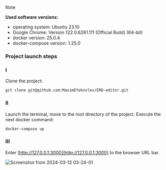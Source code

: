 > [!NOTE]
> **Used software versions:**
> - operating system: Ubuntu 23.10
> - Google Chrome: Version 122.0.6261.111 (Official Build) (64-bit)
> - docker version: 25.0.4
> - docker-compose version: 1.25.0

### Project launch steps

### I

Clone the project:

```
git clone git@github.com:MaximEYakovlev/ERD-editor.git
```
### II

Launch the terminal, move to the root directory of the project.
Execute the next docker command:

```
docker-compose up
```
### III

Enter [http://127.0.0.1:3000](http://127.0.0.1:3000) to the browser URL bar.

![Screenshot from 2024-03-12 03-24-01](https://github.com/MaximEYakovlev/ERD-editor/assets/61206936/bd2a44b2-201c-4214-bbbc-b2e1d7987686)

